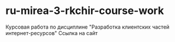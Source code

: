 # ru-mirea-3-rkchir-course-work
Курсовая работа по дисциплине "Разработка клиентских частей интернет-ресурсов"
Ссылка на сайт
